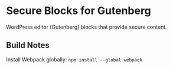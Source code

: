 # Secure Blocks for Gutenberg
WordPress editor (Gutenberg) blocks that provide secure content.

## Build Notes

Install Webpack globally: `npm install --global webpack`
